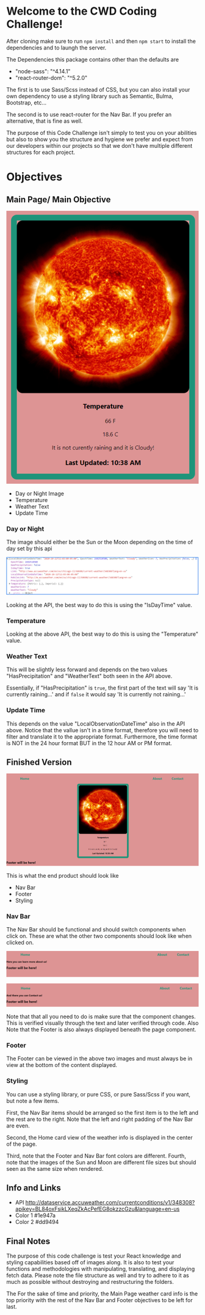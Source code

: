 # Welcome to the CWD Coding Challenge!

After cloning make sure to run `npm install` and then `npm start` to install the dependencies and to laungh the server.

The Dependencies this package contains other than the defaults are
* "node-sass": "^4.14.1"
* "react-router-dom": "^5.2.0"

The first is to use Sass/Scss instead of CSS, but you can also install your own dependency to use a styling library such as Semantic, Bulma, Bootstrap, etc...

The second is to use react-router for the Nav Bar. If you prefer an alternative, that is fine as well.

The purpose of this Code Challenge isn't simply to test you on your abilities but also to show you the structure and hygiene we prefer and expect from our developers within our projects so that we don't have multiple different structures for each project.

# Objectives

## Main Page/ Main Objective

![main card][main-card]

[main-card]: https://github.com/alinan-vn/cwd-coding-challenge-1/blob/master/read-me-images/main-card.PNG "main-card"

* Day or Night Image
* Temperature
* Weather Text
* Update Time

### Day or Night

The image should either be the Sun or the Moon depending on the time of day set by this api

![specific api][spec-api]

[spec-api]: https://github.com/alinan-vn/cwd-coding-challenge-1/blob/master/read-me-images/specific-api.PNG "spec-api"

Looking at the API, the best way to do this is using the "IsDayTime" value.

### Temperature

Looking at the above API, the best way to do this is using the "Temperature" value.

### Weather Text

This will be slightly less forward and depends on the two values "HasPrecipitation" and "WeatherText" both seen in the API above. 

Essentially, if "HasPrecipitation" is `true`, the first part of the text will say 'It is currently raining...' and if `false` it would say 'It is currently not raining...'

### Update Time

This depends on the value "LocalObservationDateTime" also in the API above. Notice that the vallue isn't in a time format, therefore you will need to filter and translate it to the appropriate format. Furthermore, the time format is NOT in the 24 hour format BUT in the 12 hour AM or PM format.

## Finished Version

![finished-version][finished-version]

[finished-version]: https://github.com/alinan-vn/cwd-coding-challenge-1/blob/master/read-me-images/finished-version.PNG "Finished-Version"

This is what the end product should look like
* Nav Bar
* Footer
* Styling

### Nav Bar

The Nav Bar should be functional and should switch components when click on. These are what the other two components should look like when clicked on.

![about-view][about]

[about]: https://github.com/alinan-vn/cwd-coding-challenge-1/blob/master/read-me-images/about.PNG "About"

![contact-view][contact]

[contact]: https://github.com/alinan-vn/cwd-coding-challenge-1/blob/master/read-me-images/contact.PNG "Contact"

Note that that all you need to do is make sure that the component changes. This is verified visually through the text and later verified through code.
Also Note that the Footer is also always displayed beneath the page component.

### Footer

The Footer can be viewed in the above two images and must always be in view at the bottom of the content displayed.

### Styling

You can use a styling library, or pure CSS, or pure Sass/Scss if you want, but note a few items.

First, the Nav Bar items should be arranged so the first item is to the left and the rest are to the right. Note that the left and right padding of the Nav Bar are even.

Second, the Home card view of the weather info is displayed in the center of the page.

Third, note that the Footer and Nav Bar font colors are different.
Fourth, note that the images of the Sun and Moon are different file sizes but should seen as the same size when rendered.

## Info and Links

* API http://dataservice.accuweather.com/currentconditions/v1/348308?apikey=BL84oxFsikLXeqZkAcPefEG8okzzcGzu&language=en-us
* Color 1 #1e947a
* Color 2 #dd9494

## Final Notes

The purpose of this code challenge is test your React knowledge and styling capabilities based off of images along. It is also to test your functions and methodologies with manipulating, translating, and displaying fetch data. Please note the file structure as well and try to adhere to it as much as possible without destroying and restructuring the folders.

The For the sake of time and priority, the Main Page weather card info is the top priority with the rest of the Nav Bar and Footer objectives to be left for last.